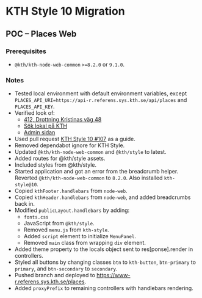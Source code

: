 # KTH Style 10 Migration

## POC – Places Web

### Prerequisites

- `@kth/kth-node-web-common` `>=8.2.0` or `9.1.0`.

### Notes

- Tested local environment with default environment variables, except `PLACES_API_URI=https://api-r.referens.sys.kth.se/api/places` and `PLACES_API_KEY`.
- Verified look of:
  - [412, Drottning Kristinas väg 48](http://localhost:3000/places/room/id/0b62fd86-3be8-4328-b637-10e7c4efe165)
  - [Sök lokal på KTH](http://localhost:3000/places)
  - [Admin sidan](http://localhost:3000/places/_admin)
- Used pull request [KTH Style 10 #107](https://github.com/KTH/node-web/pull/107) as a guide.
- Removed dependabot ignore for KTH Style.
- Updated `@kth/kth-node-web-common` and `@kth/style` to latest.
- Added routes for @kth/style assets.
- Included styles from @kth/style.
- Started application and got an error from the breadcrumb helper. Reverted `@kth/kth-node-web-common` to `8.2.0`. Also installed `kth-style@10`.
- Copied `kthFooter.handlebars` from `node-web`.
- Copied `kthHeader.handlebars` from `node-web`, and added breadcrumbs back in.
- Modified `publicLayout.handlebars` by adding:
  - `fonts.css`
  - JavaScript from `@kth/style`.
  - Removed `menu.js` from `kth-style`.
  - Added `script` element to initialize `MenuPanel`.
  - Removed `main` class from wrapping `div` element.
- Added theme property to the locals object sent to res[ponse].render in controllers.
- Styled all buttons by changing classes `btn` to `kth-button`, `btn-primary` to `primary`, and `btn-secondary` to `secondary`.
- Pushed branch and deployed to https://www-r.referens.sys.kth.se/places.
- Added `proxyPrefix` to remaining controllers with handlebars rendering.
